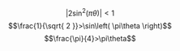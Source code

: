 $$|2\sin^2(\pi \theta)| < 1$$
$$\frac{1}{\sqrt{ 2 }}>\sin\left( \pi\theta \right)$$
$$\frac{\pi}{4}>\pi\theta$$
